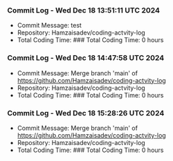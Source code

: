 ### Commit Log - Wed Dec 18 13:51:11 UTC 2024

- Commit Message: test
- Repository: Hamzaisadev/coding-actvity-log
- Total Coding Time: ### Total Coding Time: 0 hours

### Commit Log - Wed Dec 18 14:47:58 UTC 2024

- Commit Message: Merge branch 'main' of https://github.com/Hamzaisadev/coding-actvity-log
- Repository: Hamzaisadev/coding-actvity-log
- Total Coding Time: ### Total Coding Time: 0 hours

### Commit Log - Wed Dec 18 15:28:26 UTC 2024

- Commit Message: Merge branch 'main' of https://github.com/Hamzaisadev/coding-actvity-log
- Repository: Hamzaisadev/coding-actvity-log
- Total Coding Time: ### Total Coding Time: 0 hours
